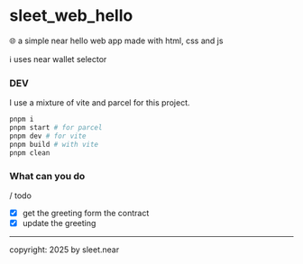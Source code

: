 # sleet_web_hello
🌐 a simple near hello web app made with html, css and js

ℹ️ uses near wallet selector

### DEV
I use a mixture of vite and parcel for this project.
```sh
pnpm i
pnpm start # for parcel
pnpm dev # for vite
pnpm build # with vite
pnpm clean

```



### What can you do
/ todo
- [x] get the greeting form the contract
- [X] update the greeting

---


copyright: 2025 by sleet.near